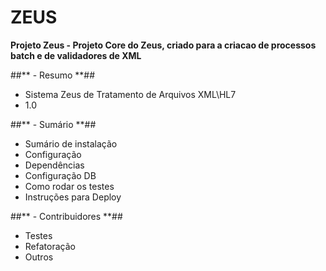# ZEUS #

**Projeto Zeus - Projeto Core do Zeus, criado para a criacao de processos batch e de validadores de XML**

##** - Resumo **##
* Sistema Zeus de Tratamento de Arquivos XML\HL7
* 1.0

##** - Sumário **##
* Sumário de instalação 
* Configuração
* Dependências
* Configuração DB
* Como rodar os testes
* Instruções para Deploy

##** - Contribuidores **##

* Testes
* Refatoração
* Outros
